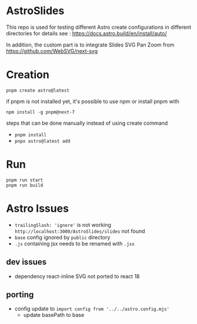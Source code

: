# AstroSlides
This repo is used for testing different Astro create configurations in different directories
for details see :
https://docs.astro.build/en/install/auto/

In addition, the custom part is to integrate Slides SVG Pan Zoom from https://github.com/WebSVG/next-svg

# Creation

    pnpm create astro@latest

if pnpm is not installed yet, it's possible to use npm or install pnpm with

    npm install -g pnpm@next-7

steps that can be done manually instead of using create command
* `pnpm install`
* `pnpx astro@latest add`

# Run

    pnpm run start
    pnpm run build

# Astro Issues
* `trailingSlash: 'ignore'` is not working `http://localhost:3000/AstroSlides/slides` not found
* `base` config ignored by `public` directory
* `.js` containing jsx needs to be renamed with `.jsx`
## dev issues
* dependency react-inline SVG not ported to react 18
## porting
* config update to `import config from '../../astro.config.mjs'`
    * update basePath to base

